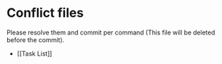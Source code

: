 # Conflict files
Please resolve them and commit per command (This file will be deleted before the commit).
- [[Task List]]